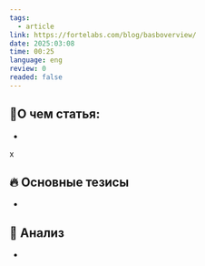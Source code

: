 ```yaml
---
tags:
  - article
link: https://fortelabs.com/blog/basboverview/
date: 2025:03:08
time: 00:25
language: eng
review: 0
readed: false
---
```

## 📝О чем статья:   
-
х
## 🔥 Основные тезисы  
-  


## 🔎 Анализ  
-  



